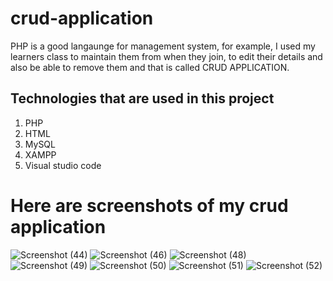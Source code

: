 # crud-application
PHP is a good langaunge for management system, for example, I used my learners class to maintain them from when they join, 
to edit their details and also be able to remove them and that is called CRUD APPLICATION. 

## Technologies that are used in this project
1. PHP
2. HTML
3. MySQL
4. XAMPP
5. Visual studio code

# Here are screenshots of my crud application
![Screenshot (44)](https://github.com/LwandoMadebe/crud-application/assets/147529941/68c5181a-4ab5-404f-a552-93dfc3da04a4)
![Screenshot (46)](https://github.com/LwandoMadebe/crud-application/assets/147529941/fba23318-3510-450c-81d1-3051772bff42)
![Screenshot (48)](https://github.com/LwandoMadebe/crud-application/assets/147529941/a78e171e-d2d5-4ff3-a282-91dbba349c88)
![Screenshot (49)](https://github.com/LwandoMadebe/crud-application/assets/147529941/e8c1bf33-73e3-4039-803c-74eb31ddf996)
![Screenshot (50)](https://github.com/LwandoMadebe/crud-application/assets/147529941/22de1df1-daf3-4bf4-9819-dcf3795787b9)
![Screenshot (51)](https://github.com/LwandoMadebe/crud-application/assets/147529941/b6528660-a211-4ec6-addd-8fcac1494e6b)
![Screenshot (52)](https://github.com/LwandoMadebe/crud-application/assets/147529941/ca2c5ada-37ed-4a78-b14f-40b9242081a4)
